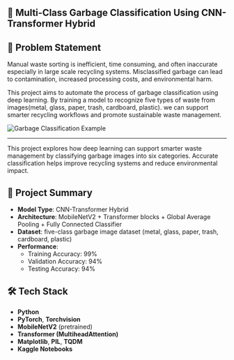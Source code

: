 ## 🧠 Multi-Class Garbage Classification Using CNN-Transformer Hybrid

## 🧩 Problem Statement

Manual waste sorting is inefficient, time consuming, and often inaccurate especially in large scale recycling systems. Misclassified garbage can lead to contamination, increased processing costs, and environmental harm.

This project aims to automate the process of garbage classification using deep learning. By training a model to recognize five types of waste from images(metal, glass, paper, trash, cardboard, plastic). we can support smarter recycling workflows and promote sustainable waste management.

![Garbage Classification Example](https://encrypted-tbn0.gstatic.com/images?q=tbn:ANd9GcR2ivWwlWKowyBWCBAvF4y96u76-y7IYUaYnw&s)

-------------------------------------------------------------------------------------------------------------------------------------------------------------------

This project explores how deep learning can support smarter waste management by classifying garbage images into six categories. Accurate classification helps improve recycling systems and reduce environmental impact.

## 📌 Project Summary

- **Model Type**: CNN-Transformer Hybrid
- **Architecture**: MobileNetV2 + Transformer blocks + Global Average Pooling + Fully Connected Classifier
- **Dataset**: five-class garbage image dataset (metal, glass, paper, trash, cardboard, plastic)
- **Performance**:  
  - Training Accuracy: 99%  
  - Validation Accuracy: 94%  
  - Testing Accuracy: 94%

## 🛠️ Tech Stack

- **Python**
- **PyTorch**, **Torchvision**
- **MobileNetV2** (pretrained)
- **Transformer (MultiheadAttention)**
- **Matplotlib**, **PIL**, **TQDM**
- **Kaggle Notebooks**
